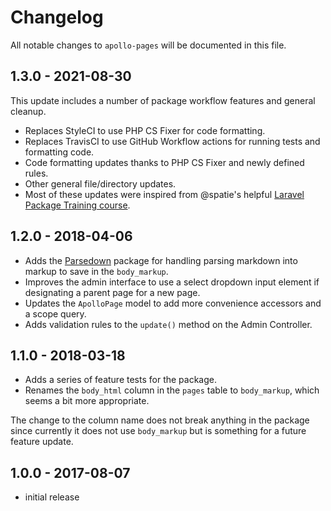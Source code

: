 # Changelog

All notable changes to `apollo-pages` will be documented in this file.

## 1.3.0 - 2021-08-30

This update includes a number of package workflow features and general cleanup.

- Replaces StyleCI to use PHP CS Fixer for code formatting.
- Replaces TravisCI to use GitHub Workflow actions for running tests and formatting code.
- Code formatting updates thanks to PHP CS Fixer and newly defined rules.
- Other general file/directory updates.
- Most of these updates were inspired from @spatie's helpful [Laravel Package Training course](https://laravelpackage.training/).

## 1.2.0 - 2018-04-06

- Adds the [Parsedown](https://github.com/erusev/parsedown) package for handling parsing markdown into markup to save in the `body_markup`.
- Improves the admin interface to use a select dropdown input element if designating a parent page for a new page.
- Updates the `ApolloPage` model to add more convenience accessors and a scope query.
- Adds validation rules to the `update()` method on the Admin Controller.

## 1.1.0 - 2018-03-18

- Adds a series of feature tests for the package.
- Renames the `body_html` column in the `pages` table to `body_markup`, which seems a bit more appropriate.

The change to the column name does not break anything in the package since currently it does not use `body_markup` but is something for a future feature update.

## 1.0.0 - 2017-08-07

- initial release
